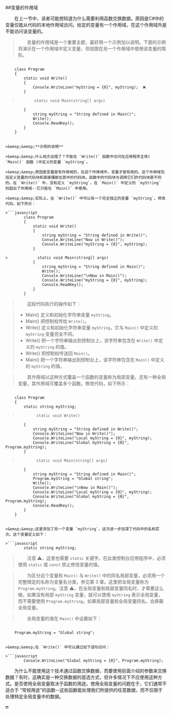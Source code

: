 ##变量的作用域

&emsp;&emsp;在上一节中，读者可能想知道为什么需要利用函数交换数据。原因是C#中的变量仅能从代码的本地作用域访问。给定的变量有一个作用域，在这个作用域外是不能访问该变量的。

>&emsp;&emsp;变量的作用域是一个重要主题，最好用一个示例加以说明。下面的示例将演示在一个作用域中定义变量，但视图在另一个作用域中使用该变量的情形。

>```javascript
        class Program
        {
            static void Write()
            {
                Console.WriteLine("myString = {0}", myString);  ❌
            }

>            static void Main(string[] args)
            {
                string myString = "String defined in Main()";
                Write();
                Console.ReadKey();
            }
        }
```

>&emsp;&emsp;**示例的说明**

>&emsp;&emsp;什么地方出错了？不能在 `Write()` 函数中访问在应用程序主体( `Main()` 函数 )中定义的变量 `myString`。

>&emsp;&emsp;原因是变量是有作用域的，在这个作用域中，变量才是有效的。这个作用域包括定义变量的代码块和直接镶嵌在其中的代码块。函数中的代码块与调用它们的代码块是不同的。在 `Write()` 中，没有定义 `myString`，在 `Main()` 中定义的 `myString` 则超出了作用域--它只能在 `Main()` 中使用。

>&emsp;&emsp;实际上，在 `Write()` 中可以有一个完全独立的变量 `myString`。修改代码，如下所示：

>```javascript
        class Program
        {
            static void Write()
            {
                string myString = "String defined in Write()";
                Console.WriteLine("Now in Write()");
                Console.WriteLine("myString = {0}", myString);
            }

>             static void Main(string[] args)
            {
                string myString = "String defined in Main()";
                Write();
                Console.WriteLine("\nNow in Main()");
                Console.WriteLine("myString = {0}", myString);
                Console.ReadKey();
            }
        }
```

>&emsp;&emsp;这段代码执行的操作如下：

>* Main() 定义和初始化字符串变量 `myString`。
>* Main() 把控制权传给 `Write()`。 
>* Write() 定义和初始化字符串变量 `myString`，它与 `Main()` 中定义的 `myString` 变量完全不同。
>* Write() 把一个字符串输出到控制台上，该字符串包含在 `Write()` 中定义的 `myString` 的值。
>* Write() 把控制权传送回 `Main()`。
>* Main() 把一个字符串输出到控制台上，该字符串包含在 `Main()` 中定义的 `myString` 的值。

>&emsp;&emsp;其作用域以这种方式覆盖一个函数的变量称为局部变量。还有一种全局变量，其作用域可覆盖多个函数。修改代码，如下所示：

>```javascript
        class Program
        {
            static string myString;

>             static void Write()
            {
                string myString = "String defined in Write()";
                Console.WriteLine("Now in Write()");
                Console.WriteLine("Local myString = {0}", myString);
                Console.WriteLine("Global myString = {0}", Program.myString);
            }

>             static void Main(string[] args)
            {
                string myString = "String defined in Main()";
                Program.myString = "Global string";
                Write();
                Console.WriteLine("\nNow in Main()");
                Console.WriteLine("Local myString = {0}", myString);
                Console.WriteLine("Global myString = {0}", Program.myString);
                Console.ReadKey();
            }
        }
```

>&emsp;&emsp;这里添加了另一个变量 `myString`，这次进一步加深了代码中的名称层次。这个变量定义如下：

>```javascript
        static string myString;
```

>&emsp;&emsp;注意 ⚠️，这里也需要 `static` 关键字。在此类控制台应用程序中，必须使用 `static` 或 `const` 禁止修改变量的值。

>&emsp;&emsp;为区分这个变量和 `Main()` 与 `Write()` 中的同名局部变量，必须用一个完整限定的名称为变量名分类，参见第 3 章。这里把全局变量称为 `Program.myString`。注意 ⚠️，在全局变量和局部变量同名时，才需要这么做。如果没有局部 `myString` 变量，就可以使用 `myString` 表示全局变量，而不需要使用 `Program.myString`。如果局部变量和全局变量同名，会屏蔽全局变量。

>&emsp;&emsp;全局变量的值在 `Main()` 中设置如下：

>```javascript
        Program.myString = "Global string";
```

>&emsp;&emsp;在 `Write()` 中可以通过如下语句访问：

>```javascript
        Console.WriteLine("Global myString = {0}", Program.myString);
```
&emsp;&emsp;为什么不能使用这个技术通过函数交换数据，而要使用前面介绍的参数来交换数据？有时，这确实是一种交换数据的首选方式，但许多情况下不应使用这种方式。是否使用全局变量取决于函数的用途。使用全局变量的问题在于，它们通常不适合于 “常规用途”的函数--这些函数能处理我们所提供的任意数据，而不仅限于处理特定全局变量中的数据。



























🔚